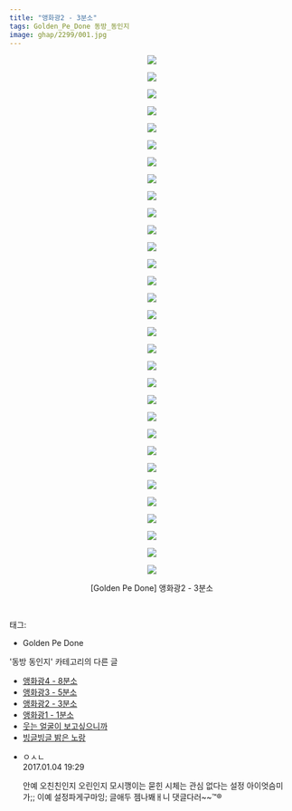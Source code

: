 ```yaml
---
title: "앵화광2 - 3분소"
tags: Golden_Pe_Done 동방_동인지
image: ghap/2299/001.jpg
---
```

<div class="article">
<p style="text-align: center; clear: none; float: none;"><img src="{{ site.nasurl }}/ghap/2299/001.jpg"/></p>
<p style="text-align: center; clear: none; float: none;"><img src="{{ site.nasurl }}/ghap/2299/002.jpg"/></p>
<p style="text-align: center; clear: none; float: none;"><img src="{{ site.nasurl }}/ghap/2299/003.jpg"/></p>
<p style="text-align: center; clear: none; float: none;"><img src="{{ site.nasurl }}/ghap/2299/004.jpg"/></p>
<p style="text-align: center; clear: none; float: none;"><img src="{{ site.nasurl }}/ghap/2299/005.jpg"/></p>
<p style="text-align: center; clear: none; float: none;"><img src="{{ site.nasurl }}/ghap/2299/006.jpg"/></p>
<p style="text-align: center; clear: none; float: none;"><img src="{{ site.nasurl }}/ghap/2299/007.jpg"/></p>
<p style="text-align: center; clear: none; float: none;"><img src="{{ site.nasurl }}/ghap/2299/008.jpg"/></p>
<p style="text-align: center; clear: none; float: none;"><img src="{{ site.nasurl }}/ghap/2299/009.jpg"/></p>
<p style="text-align: center; clear: none; float: none;"><img src="{{ site.nasurl }}/ghap/2299/010.jpg"/></p>
<p style="text-align: center; clear: none; float: none;"><img src="{{ site.nasurl }}/ghap/2299/011.jpg"/></p>
<p style="text-align: center; clear: none; float: none;"><img src="{{ site.nasurl }}/ghap/2299/012.jpg"/></p>
<p style="text-align: center; clear: none; float: none;"><img src="{{ site.nasurl }}/ghap/2299/013.jpg"/></p>
<p style="text-align: center; clear: none; float: none;"><img src="{{ site.nasurl }}/ghap/2299/014.jpg"/></p>
<p style="text-align: center; clear: none; float: none;"><img src="{{ site.nasurl }}/ghap/2299/015.jpg"/></p>
<p style="text-align: center; clear: none; float: none;"><img src="{{ site.nasurl }}/ghap/2299/016.jpg"/></p>
<p style="text-align: center; clear: none; float: none;"><img src="{{ site.nasurl }}/ghap/2299/017.jpg"/></p>
<p style="text-align: center; clear: none; float: none;"><img src="{{ site.nasurl }}/ghap/2299/018.jpg"/></p>
<p style="text-align: center; clear: none; float: none;"><img src="{{ site.nasurl }}/ghap/2299/019.jpg"/></p>
<p style="text-align: center; clear: none; float: none;"><img src="{{ site.nasurl }}/ghap/2299/020.jpg"/></p>
<p style="text-align: center; clear: none; float: none;"><img src="{{ site.nasurl }}/ghap/2299/021.jpg"/></p>
<p style="text-align: center; clear: none; float: none;"><img src="{{ site.nasurl }}/ghap/2299/022.jpg"/></p>
<p style="text-align: center; clear: none; float: none;"><img src="{{ site.nasurl }}/ghap/2299/023.jpg"/></p>
<p style="text-align: center; clear: none; float: none;"><img src="{{ site.nasurl }}/ghap/2299/024.jpg"/></p>
<p style="text-align: center; clear: none; float: none;"><img src="{{ site.nasurl }}/ghap/2299/025.jpg"/></p>
<p style="text-align: center; clear: none; float: none;"><img src="{{ site.nasurl }}/ghap/2299/026.jpg"/></p>
<p style="text-align: center; clear: none; float: none;"><img src="{{ site.nasurl }}/ghap/2299/027.jpg"/></p>
<p style="text-align: center; clear: none; float: none;"><img src="{{ site.nasurl }}/ghap/2299/028.jpg"/></p>
<p style="text-align: center; clear: none; float: none;"><img src="{{ site.nasurl }}/ghap/2299/029.jpg"/></p>
<p style="text-align: center; clear: none; float: none;"><img src="{{ site.nasurl }}/ghap/2299/030.jpg"/></p>
<p style="text-align: center; clear: none; float: none;"><img src="{{ site.nasurl }}/ghap/2299/031.jpg"/></p>
<p style="text-align: center; clear: none; float: none;">[Golden Pe Done] 앵화광2 - 3분소</p>
<p><br/></p>
</div><div class="tagTrail">
<p>태그: </p>
<ul>
<li>Golden Pe Done</li>
</ul>
</div><div class="another">
<p>'동방 동인지' 카테고리의 다른 글</p>
<ul>
<li><a href="/2016-09-23-ghap_2301">앵화광4 - 8분소</a></li>
<li><a href="/2016-09-23-ghap_2300">앵화광3 - 5분소</a></li>
<li><a href="/2016-09-23-ghap_2299">앵화광2 - 3분소</a></li>
<li><a href="/2016-09-23-ghap_2298">앵화광1 - 1분소</a></li>
<li><a href="/2016-09-23-ghap_2297">웃는 얼굴이 보고싶으니까</a></li>
<li><a href="/2016-09-23-ghap_2296">빙글빙글 밝은 노랑</a></li>
</ul>
</div><div class="cb_module cb_fluid">
<div class="cb_wrt cb_profile">
<div class="comment">
<ul>
<li class="cb_thumb_off" id="comment14883143">
<div class="cb_comment_area">
<div class="cb_info_area">
<div class="cb_section">
<span class="cb_nick_name">ㅇㅅㄴ</span>
</div>
<div class="cb_section">
<span class="cb_date">2017.01.04 19:29 </span>
</div>
</div>
<div class="cb_dsc_comment">
<p class="cb_dsc">
											안예 오친친인지 오린인지 모시깽이는 묻힌 시체는 관심 없다는 설정 아이엇슴미가;; 이예 설정파게구마잉; 글애두 젬나봬ㅐ니 댓글다러~~™®
										</p>
</div>
</div></li>
</ul>
</div>
</div><!-- commentList close -->
</div>